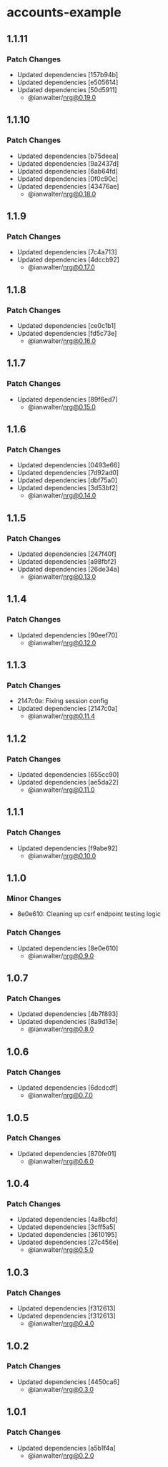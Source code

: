 # accounts-example

## 1.1.11

### Patch Changes

- Updated dependencies [157b94b]
- Updated dependencies [e505614]
- Updated dependencies [50d5911]
  - @ianwalter/nrg@0.19.0

## 1.1.10

### Patch Changes

- Updated dependencies [b75deea]
- Updated dependencies [9a2437d]
- Updated dependencies [6ab64fd]
- Updated dependencies [0f0c90c]
- Updated dependencies [43476ae]
  - @ianwalter/nrg@0.18.0

## 1.1.9

### Patch Changes

- Updated dependencies [7c4a713]
- Updated dependencies [4dccb92]
  - @ianwalter/nrg@0.17.0

## 1.1.8

### Patch Changes

- Updated dependencies [ce0c1b1]
- Updated dependencies [fd5c73e]
  - @ianwalter/nrg@0.16.0

## 1.1.7

### Patch Changes

- Updated dependencies [89f6ed7]
  - @ianwalter/nrg@0.15.0

## 1.1.6

### Patch Changes

- Updated dependencies [0493e66]
- Updated dependencies [7d92ad0]
- Updated dependencies [dbf75a0]
- Updated dependencies [3d53bf2]
  - @ianwalter/nrg@0.14.0

## 1.1.5

### Patch Changes

- Updated dependencies [247f40f]
- Updated dependencies [a98fbf2]
- Updated dependencies [26de34a]
  - @ianwalter/nrg@0.13.0

## 1.1.4

### Patch Changes

- Updated dependencies [90eef70]
  - @ianwalter/nrg@0.12.0

## 1.1.3

### Patch Changes

- 2147c0a: Fixing session config
- Updated dependencies [2147c0a]
  - @ianwalter/nrg@0.11.4

## 1.1.2

### Patch Changes

- Updated dependencies [655cc90]
- Updated dependencies [ae5da22]
  - @ianwalter/nrg@0.11.0

## 1.1.1

### Patch Changes

- Updated dependencies [f9abe92]
  - @ianwalter/nrg@0.10.0

## 1.1.0

### Minor Changes

- 8e0e610: Cleaning up csrf endpoint testing logic

### Patch Changes

- Updated dependencies [8e0e610]
  - @ianwalter/nrg@0.9.0

## 1.0.7

### Patch Changes

- Updated dependencies [4b7f893]
- Updated dependencies [8a9d13e]
  - @ianwalter/nrg@0.8.0

## 1.0.6

### Patch Changes

- Updated dependencies [6dcdcdf]
  - @ianwalter/nrg@0.7.0

## 1.0.5

### Patch Changes

- Updated dependencies [870fe01]
  - @ianwalter/nrg@0.6.0

## 1.0.4

### Patch Changes

- Updated dependencies [4a8bcfd]
- Updated dependencies [3cff5a5]
- Updated dependencies [3610195]
- Updated dependencies [27c456e]
  - @ianwalter/nrg@0.5.0

## 1.0.3

### Patch Changes

- Updated dependencies [f312613]
- Updated dependencies [f312613]
  - @ianwalter/nrg@0.4.0

## 1.0.2

### Patch Changes

- Updated dependencies [4450ca6]
  - @ianwalter/nrg@0.3.0

## 1.0.1

### Patch Changes

- Updated dependencies [a5b1f4a]
  - @ianwalter/nrg@0.2.0
